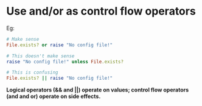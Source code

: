 # Use and/or as control flow operators

Eg:

```ruby
# Make sense
File.exists? or raise "No config file!"
```

```ruby
# This doesn't make sense
raise "No config file!" unless File.exists?

# This is confusing
File.exists? || raise "No config file!"
```

__Logical operators (&& and ||) operate on values; control flow operators (and and or) operate on side effects.__
